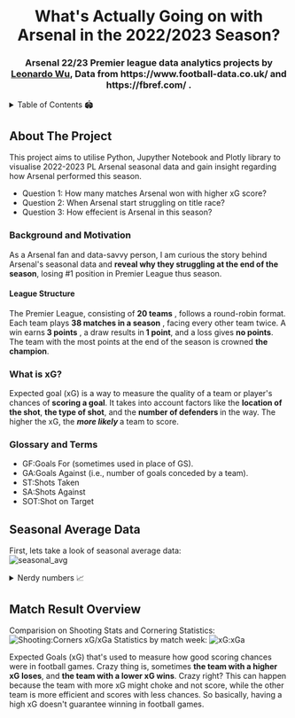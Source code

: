 <h1 id="top" align="center"> What's Actually Going on with Arsenal in the 2022/2023 Season? </h1>
<h3 align="center"> Arsenal 22/23 Premier league data analytics projects by <a href="https://www.linkedin.com/in/leonardo-wu-tech/">Leonardo Wu</a>, Data from https://www.football-data.co.uk/ and https://fbref.com/
.</h3>  


<!-- TABLE OF CONTENTS -->
<details>
  <summary>Table of Contents 🏟️</summary>
  <ol>
    <li>
      <a href="#about-the-project">About The Project</a>
      <ul>
        <li><a href="#bkgnmotiv">Background and Motivation</a></li>
      </ul>
      <ul>
        <li><a href="#whatxG">What is xG?</a></li>
      </ul>
      <ul>
        <li><a href="#glossary">Glossary and Terms</a></li>
      </ul>
    </li>
    <li><a href="#avg-data">Seasonal Average Data</a> </li>
    <li><a href="#facts">Match Result Overview</a> </li>

  </ol>
</details>

<!-- ABOUT THE PROJECT -->
## About The Project
This project aims to utilise Python, Jupyther Notebook and Plotly library to visualise 2022-2023 PL Arsenal seasonal data and gain insight regarding how Arsenal performed this season.
- Question 1: How many matches Arsenal won with higher xG score?
- Question 2: When Arsenal start struggling on title race?
- Question 3: How effecient is Arsenal in this season?


### Background and Motivation
As a Arsenal fan and data-savvy person, I am curious the story behind Arsenal's seasonal data and <b> reveal why they struggling at the end of the season</b>, losing #1 position in Premier League thus season.

<h4>League Structure</h4>
The Premier League, consisting of <b> 20 teams</b> , follows a round-robin format. Each team plays <b> 38 matches in a season</b> , facing every other team twice. A win  earns<b> 3 points</b> , a draw results in<b> 1 point</b>, and a loss gives <b>no points</b>. The team with the most points at the end of the season is crowned <b>the champion</b>.

### What is xG?
Expected goal (xG)  is a way to measure the quality of a team or player's chances of<b> scoring a goal</b>. It takes into account factors like the <b>location of the shot</b>, <b>the type of shot</b>, and the <b> number of defenders </b>in the way. The higher the xG, the <b><i>more likely </i></b>a team to score.

### Glossary and Terms
- GF:Goals For (sometimes used in place of GS).
- GA:Goals Against (i.e., number of goals conceded by a team).
- ST:Shots Taken
- SA:Shots Against
- SOT:Shot on Target

## Seasonal Average Data
First, lets take a look of seasonal average data: <br>
![seasonal_avg](https://github.com/adjsium/Arsenal-22-23/assets/88283412/6349031e-fbb1-4303-8ca0-ea960ecbc58f)
<details>
  <summary>Nerdy numbers 📈</summary>
- Point per match: 2.21053</br>
- Goal per match: 2.31579</br>
- Goal against per match: 1.13158</br>
- Corners taken: 5.86842</br>
- Corners against: 3.71053</br>
</details>


## Match Result Overview
Comparision on Shooting Stats and Cornering Statistics: <br>
![Shooting:Corners](https://github.com/adjsium/Arsenal-22-23/assets/88283412/23c5cee8-ede2-4fd5-88d2-288626d7a834)
xG/xGa Statistics by match week:
![xG:xGa](https://github.com/adjsium/Arsenal-22-23/assets/88283412/41c2e368-0d28-429f-9f26-8f4187e52959)

Expected Goals (xG) that's used to measure how good scoring chances were in football games. Crazy thing is, sometimes <b>the team with a higher xG loses</b>, and <b>the team with a lower xG wins</b>. Crazy right? This can happen because the team with more xG might choke and not score, while the other team is more efficient and scores with less chances. So basically, having a high xG doesn't guarantee winning in football games.

